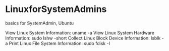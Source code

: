# LinuxforSystemAdmins
basics for SystemAdmin, Ubuntu

View Linux System Information: uname -a
View Linux System Hardware Information: sudo lshw -short
Collect Linux Block Device Information: lsblk -a
Print Linux File System Information: sudo fdisk -l
